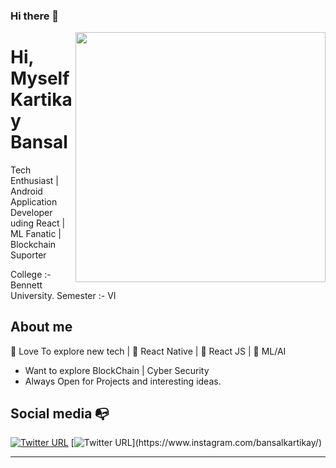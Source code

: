 ### Hi there 👋

<img align="right" width="400" height="400" src="https://cdn.icon-icons.com/icons2/1465/PNG/512/130manstudent2_100617.png">


# Hi, Myself Kartikay Bansal

Tech Enthusiast | Android Application Developer uding React | ML Fanatic | Blockchain Suporter

College :- Bennett University. 
Semester :- VI

## About me 

:satellite: Love To explore new tech | :black_heart: React Native | :black_heart: React JS | :blue_heart: ML/AI

- Want to explore BlockChain | Cyber Security
- Always Open for Projects and interesting ideas.


## Social media :mailbox_with_no_mail:

[![Twitter URL](https://img.shields.io/twitter/url?color=%230072b1&label=connect&logo=linkedin&logoColor=%230072b1&style=flat-square&url=https%3A%2F%2Fwww.linkedin.com%2Fin%2Falejandro-ramirez-ciceros%2F)](https://www.linkedin.com/in/kartikay-bansal-036813173/)
[![Twitter URL](https://img.shields.io/twitter/url?color=%23fb3958&label=follow&logo=instagram&logoColor=%23fb3958&style=flat-square&url=https%3A%2F%2Fwww.instagram.com%2Falejorc_)](https://www.instagram.com/bansalkartikay/)

---

<!--
**KartikayB/KartikayB** is a ✨ _special_ ✨ repository because its `README.md` (this file) appears on your GitHub profile.

Here are some ideas to get you started:

- 🔭 I’m currently working on ...
- 🌱 I’m currently learning ...
- 👯 I’m looking to collaborate on ...
- 🤔 I’m looking for help with ...
- 💬 Ask me about ...
- 📫 How to reach me: ...
- 😄 Pronouns: ...
- ⚡ Fun fact: ...
-->
